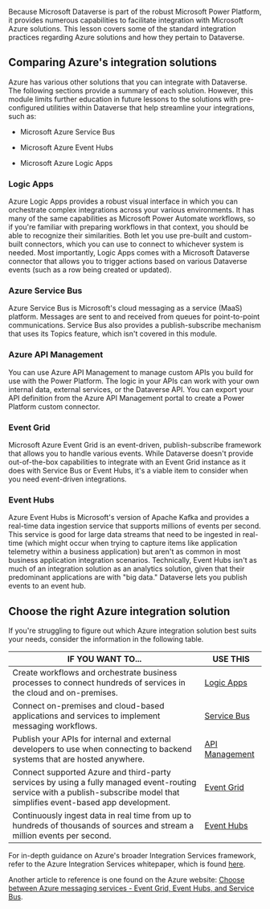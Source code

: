 Because Microsoft Dataverse is part of the robust Microsoft Power Platform, it provides numerous capabilities to facilitate integration with Microsoft Azure solutions. This lesson covers some of the standard integration practices regarding Azure solutions and how they pertain to Dataverse.

## Comparing Azure's integration solutions

Azure has various other solutions that you can integrate with Dataverse. The following sections provide a summary of each solution. However, this module limits further education in future lessons to the solutions with pre-configured utilities within Dataverse that help streamline your integrations, such as:

- Microsoft Azure Service Bus

- Microsoft Azure Event Hubs

- Microsoft Azure Logic Apps

### Logic Apps

Azure Logic Apps provides a robust visual interface in which you can orchestrate complex integrations across your various environments. It has many of the same capabilities as Microsoft Power Automate workflows, so if you're familiar with preparing workflows in that context, you should be able to recognize their similarities. Both let you use pre-built and custom-built connectors, which you can use to connect to whichever system is needed. Most importantly, Logic Apps comes with a Microsoft Dataverse connector that allows you to trigger actions based on various Dataverse events (such as a row being created or updated).

### Azure Service Bus

Azure Service Bus is Microsoft's cloud messaging as a service (MaaS) platform. Messages are sent to and received from queues for point-to-point communications. Service Bus also provides a publish-subscribe mechanism that uses its Topics feature, which isn't covered in this module.

### Azure API Management

You can use Azure API Management to manage custom APIs you build for use with the Power Platform. The logic in your APIs can work with your own internal data, external services, or the Dataverse API. You can export your API definition from the Azure API Management portal to create a Power Platform custom connector.

### Event Grid

Microsoft Azure Event Grid is an event-driven, publish-subscribe framework that allows you to handle various events. While Dataverse doesn't provide out-of-the-box capabilities to integrate with an Event Grid instance as it does with Service Bus or Event Hubs, it's a viable item to consider when you need event-driven integrations.

### Event Hubs

Azure Event Hubs is Microsoft's version of Apache Kafka and provides a real-time data ingestion service that supports millions of events per second. This service is good for large data streams that need to be ingested in real-time (which might occur when trying to capture items like application telemetry within a business application) but aren't as common in most business application integration scenarios. Technically, Event Hubs isn't as much of an integration solution as an analytics solution, given that their predominant applications are with "big data." Dataverse lets you publish events to an event hub.

## Choose the right Azure integration solution

If you're struggling to figure out which Azure integration solution
best suits your needs, consider the information in the following table.

| IF YOU WANT TO... | USE THIS |
|-------------------|----------|
| Create workflows and orchestrate business processes to connect hundreds of services in the cloud and on-premises. | [Logic Apps](https://azure.microsoft.com/services/logic-apps/?azure-portal=true) |
| Connect on-premises and cloud-based applications and services to implement messaging workflows. | [Service Bus](https://azure.microsoft.com/services/service-bus/?azure-portal=true) |
| Publish your APIs for internal and external developers to use when connecting to backend systems that are hosted anywhere. | [API Management](https://azure.microsoft.com/services/api-management/?azure-portal=true) |
| Connect supported Azure and third-party services by using a fully managed event-routing service with a publish-subscribe model that simplifies event-based app development. | [Event Grid](https://azure.microsoft.com/services/event-grid/?azure-portal=true) |
| Continuously ingest data in real time from up to hundreds of thousands of sources and stream a million events per second. | [Event Hubs](https://azure.microsoft.com/services/event-hubs/?azure-portal=true) |

For in-depth guidance on Azure's broader Integration Services framework,
refer to the Azure Integration Services whitepaper, which is found
[here](https://azure.microsoft.com/product-categories/integration/?azure-portal=true).

Another article to reference is one found on the Azure website: [Choose between Azure messaging services - Event Grid, Event Hubs, and Service Bus](/azure/event-grid/compare-messaging-services/?azure-portal=true).
